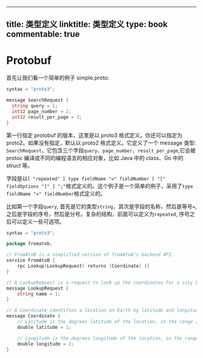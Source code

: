 
---
title: 类型定义
linktitle: 类型定义
type: book
commentable: true
---

# Protobuf

首先让我们看一个简单的例子 simple.proto:

```go
syntax = "proto3";

message SearchRequest {
  string query = 1;
  int32 page_number = 2;
  int32 result_per_page = 3;
}
```

第一行指定 protobuf 的版本，这里是以 proto3 格式定义。你还可以指定为 proto2。如果没有指定，默认以 proto2 格式定义。它定义了一个 message 类型: `SearchRequest`，它包含三个字段`query`、`page_number`、`result_per_page`,它会被 protoc 编译成不同的编程语言的相应对象，比如 Java 中的 class、Go 中的 struct 等。

字段是以`[ "repeated" ] type fieldName "=" fieldNumber [ "[" fieldOptions "]" ] ";"`格式定义的。这个例子是一个简单的例子，采用了`type fieldName "=" fieldNumber`格式定义的。

比如第一个字段`query`, 首先是它的类型`string`，其次是字段的名称，然后是等号`=`, 之后是字段的序号，然后是分号。复杂的结构，前面可以定义为`repeated`, 序号之后可以定义一些可选项。

```go
syntax = "proto3";

package fromatob;

// FromAtoB is a simplified version of fromAtoB’s backend API.
service FromAtoB {
	rpc Lookup(LookupRequest) returns (Coordinate) {}
}

// A LookupRequest is a request to look up the coordinates for a city by name.
message LookupRequest {
	string name = 1;
}

// A Coordinate identifies a location on Earth by latitude and longitude.
message Coordinate {
	// Latitude is the degrees latitude of the location, in the range [-90, 90].
	double latitude = 1;

	// Longitude is the degrees longitude of the location, in the range [-180, 180].
	double longitude = 2;
}
```

    